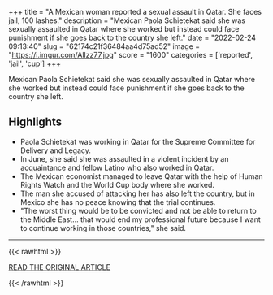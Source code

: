 +++
title = "A Mexican woman reported a sexual assault in Qatar. She faces jail, 100 lashes."
description = "Mexican Paola Schietekat said she was sexually assaulted in Qatar where she worked but instead could face punishment if she goes back to the country she left."
date = "2022-02-24 09:13:40"
slug = "62174c21f36484aa4d75ad52"
image = "https://i.imgur.com/Allzz77.jpg"
score = "1600"
categories = ['reported', 'jail', 'cup']
+++

Mexican Paola Schietekat said she was sexually assaulted in Qatar where she worked but instead could face punishment if she goes back to the country she left.

## Highlights

- Paola Schietekat was working in Qatar for the Supreme Committee for Delivery and Legacy.
- In June, she said she was assaulted in a violent incident by an acquaintance and fellow Latino who also worked in Qatar.
- The Mexican economist managed to leave Qatar with the help of Human Rights Watch and the World Cup body where she worked.
- The man she accused of attacking her has also left the country, but in Mexico she has no peace knowing that the trial continues.
- "The worst thing would be to be convicted and not be able to return to the Middle East... that would end my professional future because I want to continue working in those countries," she said.

---

{{< rawhtml >}}
  <p class="article-category">
    <a target="_blank" href="https://www.nbcnews.com/news/latino/mexican-woman-reported-sexual-assault-qatar-faces-jail-100-lashes-rcna17217">READ THE ORIGINAL ARTICLE</a>
  </p>
{{< /rawhtml >}}
